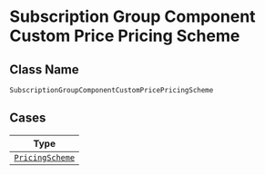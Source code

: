 
# Subscription Group Component Custom Price Pricing Scheme

## Class Name

`SubscriptionGroupComponentCustomPricePricingScheme`

## Cases

| Type |
|  --- |
| [`PricingScheme`](../../../doc/models/pricing-scheme.md) |

